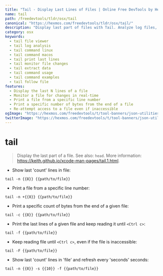 ```yaml
---
title: "Tail - Display Last Lines of Files | Online Free DevTools by Hexmos"
name: tail
path: /freedevtools/tldr/osx/tail
canonical: "https://hexmos.com/freedevtools/tldr/osx/tail/"
description: "Display last part of files with Tail. Analyze log files, monitor changes, and extract specific data from end of text. Free online tool, no registration required."
category: osx
keywords:
  - tail file viewer
  - tail log analysis
  - tail command linux
  - tail command macos
  - tail print last lines
  - tail monitor file changes
  - tail extract data
  - tail command usage
  - tail command examples
  - tail follow file
features:
  - Display the last N lines of a file
  - Monitor a file for changes in real-time
  - Print a file from a specific line number
  - Print a specific number of bytes from the end of a file
  - Re-attempt access to a file even if inaccessible
ogImage: "https://hexmos.com/freedevtools/t/tool-banners/json-utilities-banner.png"
twitterImage: "https://hexmos.com/freedevtools/t/tool-banners/json-utilities-banner.png"
---
```


# tail

> Display the last part of a file.
> See also: `head`.
> More information: <https://keith.github.io/xcode-man-pages/tail.1.html>.

- Show last 'count' lines in file:

`tail -n {{8}} {{path/to/file}}`

- Print a file from a specific line number:

`tail -n +{{8}} {{path/to/file}}`

- Print a specific count of bytes from the end of a given file:

`tail -c {{8}} {{path/to/file}}`

- Print the last lines of a given file and keep reading it until `<Ctrl c>`:

`tail -f {{path/to/file}}`

- Keep reading file until `<Ctrl c>`, even if the file is inaccessible:

`tail -F {{path/to/file}}`

- Show last 'count' lines in 'file' and refresh every 'seconds' seconds:

`tail -n {{8}} -s {{10}} -f {{path/to/file}}`
